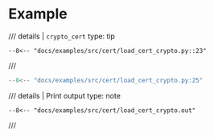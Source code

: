 # Example

/// details | `crypto_cert`
    type: tip
```
--8<-- "docs/examples/src/cert/load_cert_crypto.py::23"
```
///

```python
--8<-- "docs/examples/src/cert/load_cert_crypto.py:25"
```

/// details | Print output
    type: note
``` 
--8<-- "docs/examples/src/cert/load_cert_crypto.out"
```
///